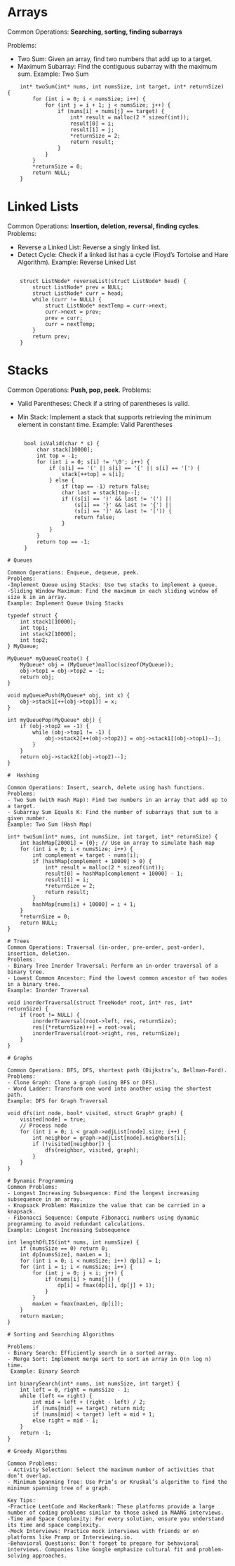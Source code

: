 # Arrays
Common Operations:   **Searching, sorting, finding subarrays**

Problems:
-  Two Sum: Given an array, find two numbers that add up to a target.
-  Maximum Subarray: Find the contiguous subarray with the maximum sum.
Example: Two Sum
```
    int* twoSum(int* nums, int numsSize, int target, int* returnSize) {
        for (int i = 0; i < numsSize; i++) {
            for (int j = i + 1; j < numsSize; j++) {
                if (nums[i] + nums[j] == target) {
                    int* result = malloc(2 * sizeof(int));
                    result[0] = i;
                    result[1] = j;
                    *returnSize = 2;
                    return result;
                }
            }
        }
        *returnSize = 0;
        return NULL;
    }
```
# Linked Lists

Common Operations: **Insertion, deletion, reversal, finding cycles**.
Problems:
-  Reverse a Linked List: Reverse a singly linked list.
-  Detect Cycle: Check if a linked list has a cycle (Floyd’s Tortoise and Hare Algorithm).
Example: Reverse Linked List

```

    struct ListNode* reverseList(struct ListNode* head) {
        struct ListNode* prev = NULL;
        struct ListNode* curr = head;
        while (curr != NULL) {
            struct ListNode* nextTemp = curr->next;
            curr->next = prev;
            prev = curr;
            curr = nextTemp;
        }
        return prev;
    }
```
# Stacks

Common Operations: **Push, pop, peek**.
Problems:
- Valid Parentheses: Check if a string of parentheses is valid.
- Min Stack: Implement a stack that supports retrieving the minimum element in constant time.
Example: Valid Parentheses

  ```

    bool isValid(char * s) {
        char stack[10000];
        int top = -1;
        for (int i = 0; s[i] != '\0'; i++) {
            if (s[i] == '(' || s[i] == '{' || s[i] == '[') {
                stack[++top] = s[i];
            } else {
                if (top == -1) return false;
                char last = stack[top--];
                if ((s[i] == ')' && last != '(') ||
                    (s[i] == '}' && last != '{') ||
                    (s[i] == ']' && last != '[')) {
                    return false;
                }
            }
        }
        return top == -1;
    }
```
# Queues

Common Operations: Enqueue, dequeue, peek.
Problems:
-Implement Queue using Stacks: Use two stacks to implement a queue.
-Sliding Window Maximum: Find the maximum in each sliding window of size k in an array.
Example: Implement Queue Using Stacks

   ```
    typedef struct {
        int stack1[10000];
        int top1;
        int stack2[10000];
        int top2;
    } MyQueue;

    MyQueue* myQueueCreate() {
        MyQueue* obj = (MyQueue*)malloc(sizeof(MyQueue));
        obj->top1 = obj->top2 = -1;
        return obj;
    }

    void myQueuePush(MyQueue* obj, int x) {
        obj->stack1[++(obj->top1)] = x;
    }

    int myQueuePop(MyQueue* obj) {
        if (obj->top2 == -1) {
            while (obj->top1 != -1) {
                obj->stack2[++(obj->top2)] = obj->stack1[(obj->top1)--];
            }
        }
        return obj->stack2[(obj->top2)--];
    }
```
#  Hashing

Common Operations: Insert, search, delete using hash functions.
Problems:
- Two Sum (with Hash Map): Find two numbers in an array that add up to a target.
- Subarray Sum Equals K: Find the number of subarrays that sum to a given number.
Example: Two Sum (Hash Map)
```
    int* twoSum(int* nums, int numsSize, int target, int* returnSize) {
        int hashMap[20001] = {0}; // Use an array to simulate hash map
        for (int i = 0; i < numsSize; i++) {
            int complement = target - nums[i];
            if (hashMap[complement + 10000] > 0) {
                int* result = malloc(2 * sizeof(int));
                result[0] = hashMap[complement + 10000] - 1;
                result[1] = i;
                *returnSize = 2;
                return result;
            }
            hashMap[nums[i] + 10000] = i + 1;
        }
        *returnSize = 0;
        return NULL;
    }
```
# Trees
Common Operations: Traversal (in-order, pre-order, post-order), insertion, deletion.
Problems:
- Binary Tree Inorder Traversal: Perform an in-order traversal of a binary tree.
- Lowest Common Ancestor: Find the lowest common ancestor of two nodes in a binary tree.
Example: Inorder Traversal
 ```
    void inorderTraversal(struct TreeNode* root, int* res, int* returnSize) {
        if (root != NULL) {
            inorderTraversal(root->left, res, returnSize);
            res[(*returnSize)++] = root->val;
            inorderTraversal(root->right, res, returnSize);
        }
    }
```
# Graphs

Common Operations: BFS, DFS, shortest path (Dijkstra’s, Bellman-Ford).
Problems:
- Clone Graph: Clone a graph (using BFS or DFS).
- Word Ladder: Transform one word into another using the shortest path.
Example: DFS for Graph Traversal
```

    void dfs(int node, bool* visited, struct Graph* graph) {
        visited[node] = true;
        // Process node
        for (int i = 0; i < graph->adjList[node].size; i++) {
            int neighbor = graph->adjList[node].neighbors[i];
            if (!visited[neighbor]) {
                dfs(neighbor, visited, graph);
            }
        }
    }
```
# Dynamic Programming
Common Problems:
- Longest Increasing Subsequence: Find the longest increasing subsequence in an array.
- Knapsack Problem: Maximize the value that can be carried in a knapsack.
- Fibonacci Sequence: Compute Fibonacci numbers using dynamic programming to avoid redundant calculations.
Example: Longest Increasing Subsequence

 ```

    int lengthOfLIS(int* nums, int numsSize) {
        if (numsSize == 0) return 0;
        int dp[numsSize], maxLen = 1;
        for (int i = 0; i < numsSize; i++) dp[i] = 1;
        for (int i = 1; i < numsSize; i++) {
            for (int j = 0; j < i; j++) {
                if (nums[i] > nums[j]) {
                    dp[i] = fmax(dp[i], dp[j] + 1);
                }
            }
            maxLen = fmax(maxLen, dp[i]);
        }
        return maxLen;
    }
```
# Sorting and Searching Algorithms

Problems:
- Binary Search: Efficiently search in a sorted array.
- Merge Sort: Implement merge sort to sort an array in O(n log n) time.
 Example: Binary Search

 ```

    int binarySearch(int* nums, int numsSize, int target) {
        int left = 0, right = numsSize - 1;
        while (left <= right) {
            int mid = left + (right - left) / 2;
            if (nums[mid] == target) return mid;
            if (nums[mid] < target) left = mid + 1;
            else right = mid - 1;
        }
        return -1;
    }
```
# Greedy Algorithms

Common Problems:
- Activity Selection: Select the maximum number of activities that don’t overlap.
- Minimum Spanning Tree: Use Prim’s or Kruskal’s algorithm to find the minimum spanning tree of a graph.

Key Tips:
-Practice LeetCode and HackerRank: These platforms provide a large number of coding problems similar to those asked in MAANG interviews.
-Time and Space Complexity: For every solution, ensure you understand its time and space complexity.
-Mock Interviews: Practice mock interviews with friends or on platforms like Pramp or Interviewing.io.
-Behavioral Questions: Don't forget to prepare for behavioral interviews. Companies like Google emphasize cultural fit and problem-solving approaches.
